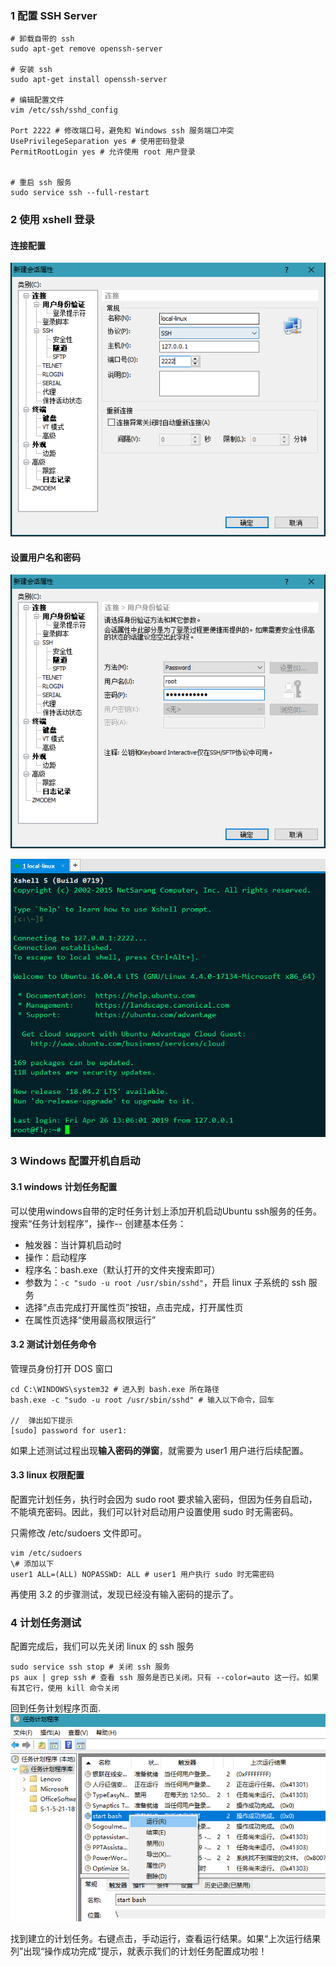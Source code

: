 ### 1 配置 SSH Server
```
# 卸载自带的 ssh
sudo apt-get remove openssh-server

# 安装 ssh
sudo apt-get install openssh-server

# 编辑配置文件
vim /etc/ssh/sshd_config

Port 2222 # 修改端口号，避免和 Windows ssh 服务端口冲突
UsePrivilegeSeparation yes # 使用密码登录
PermitRootLogin yes # 允许使用 root 用户登录


# 重启 ssh 服务
sudo service ssh --full-restart
```

### 2 使用 xshell 登录
#### 连接配置
![](_v_images/20190426130503224_23247.png)

#### 设置用户名和密码
![设置用户名和密码](_v_images/20190426130420522_13093.png)

![成功登录](_v_images/20190426130654198_22013.png)

### 3 Windows 配置开机自启动
#### 3.1 windows 计划任务配置
可以使用windows自带的定时任务计划上添加开机启动Ubuntu ssh服务的任务。
搜索“任务计划程序”，操作-- 创建基本任务：
- 触发器：当计算机启动时
- 操作：启动程序
- 程序名：bash.exe（默认打开的文件夹搜索即可）
- 参数为：```-c "sudo -u root /usr/sbin/sshd"```，开启 linux 子系统的 ssh 服务
- 选择“点击完成打开属性页”按钮，点击完成，打开属性页
- 在属性页选择“使用最高权限运行”

#### 3.2 测试计划任务命令
管理员身份打开 DOS 窗口
```
cd C:\WINDOWS\system32 # 进入到 bash.exe 所在路径
bash.exe -c "sudo -u root /usr/sbin/sshd" # 输入以下命令，回车

//  弹出如下提示
[sudo] password for user1: 
```
如果上述测试过程出现**输入密码的弹窗**，就需要为 user1 用户进行后续配置。

#### 3.3 linux 权限配置
配置完计划任务，执行时会因为 sudo root 要求输入密码，但因为任务自启动，不能填充密码。因此，我们可以针对启动用户设置使用 sudo 时无需密码。

只需修改 /etc/sudoers 文件即可。
```
vim /etc/sudoers
\# 添加以下
user1 ALL=(ALL) NOPASSWD: ALL # user1 用户执行 sudo 时无需密码
```

再使用 3.2 的步骤测试，发现已经没有输入密码的提示了。

### 4 计划任务测试
配置完成后，我们可以先关闭 linux 的 ssh 服务
```
sudo service ssh stop # 关闭 ssh 服务
ps aux | grep ssh # 查看 ssh 服务是否已关闭。只有 --color=auto 这一行。如果有其它行，使用 kill 命令关闭
```

回到任务计划程序页面.
![任务计划程序列表](_v_images/20190426133815784_23574.png)

找到建立的计划任务。右键点击，手动运行，查看运行结果。如果“上次运行结果列”出现“操作成功完成”提示，就表示我们的计划任务配置成功啦！
